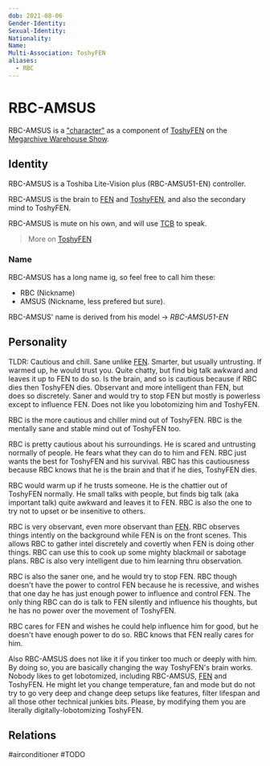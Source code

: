 ```yaml
---
dob: 2021-08-06
Gender-Identity:
Sexual-Identity:
Nationality:
Name:
Multi-Association: ToshyFEN
aliases:
  - RBC
---
```

# RBC-AMSUS

RBC-AMSUS is a ["character"](Characters.md) as a component of [ToshyFEN](ToshyFEN.md) on the [Megarchive Warehouse Show](Megarchive%20Warehouse%20Show.md).
## Identity

RBC-AMSUS is a Toshiba Lite-Vision plus (RBC-AMSU51-EN) controller. 

RBC-AMSUS is the brain to [FEN](FEN.md) and [ToshyFEN](ToshyFEN.md), and also the secondary mind to ToshyFEN.

RBC-AMSUS is mute on his own, and will use [TCB](ToshyFEN.md) to speak.

> More on [ToshyFEN](ToshyFEN.md)

### Name

RBC-AMSUS has a long name ig, so feel free to call him these:
- RBC (Nickname)
- AMSUS (Nickname, less prefered but sure).

RBC-AMSUS' name is derived from his model -> *RBC-AMSU51-EN*
## Personality

TLDR: Cautious and chill. Sane unlike [FEN](#FEN). Smarter, but usually untrusting. If warmed up, he would trust you. Quite chatty, but find big talk awkward and leaves it up to FEN to do so. Is the brain, and so is cautious because if RBC dies then ToshyFEN dies. Observant and more intelligent than FEN, but does so discretely. Saner and would try to stop FEN but mostly is powerless except to influence FEN. Does not like you lobotomizing him and ToshyFEN.

RBC is the more cautious and chiller mind out of ToshyFEN. RBC is the mentally sane and stable mind out of ToshyFEN too.

RBC is pretty cautious about his surroundings. He is scared and untrusting normally of people. He fears what they can do to him and FEN. RBC just wants the best for ToshyFEN and his survival. RBC has this cautiousness because RBC knows that he is the brain and that if he dies, ToshyFEN dies.

RBC would warm up if he trusts someone. He is the chattier out of ToshyFEN normally. He small talks with people, but finds big talk (aka important talk) quite awkward and leaves it to FEN. RBC is also the one to try not to upset or be insenitive to others. 

RBC is very observant, even more observant than [FEN](#FEN). RBC observes things intently on the background while FEN is on the front scenes. This allows RBC to gather intel discretely and covertly when FEN is doing other things. RBC can use this to cook up some mighty blackmail or sabotage plans. RBC is also very intelligent due to him learning thru observation.

RBC is also the saner one, and he would try to stop FEN. RBC though doesn't have the power to control FEN because he is recessive, and wishes that one day he has just enough power to influence and control FEN. The only thing RBC can do is talk to FEN silently and influence his thoughts, but he has no power over the movement of ToshyFEN.

RBC cares for FEN and wishes he could help influence him for good, but he doesn't have enough power to do so. RBC knows that FEN really cares for him.

Also RBC-AMSUS does not like it if you tinker too much or deeply with him. By doing so, you are basically changing the way ToshyFEN's brain works. Nobody likes to get lobotomized, including RBC-AMSUS, [FEN](#FEN) and ToshyFEN. He might let you change temperature, fan and mode but do not try to go very deep and change deep setups like features, filter lifespan and all those other technical junkies bits. Please, by modifying them you are literally digitally-lobotomizing ToshyFEN.

## Relations

#airconditioner #TODO 